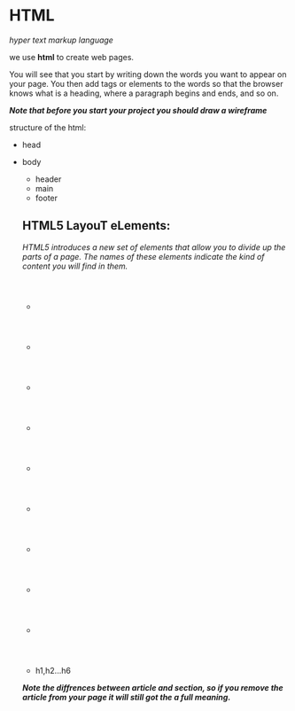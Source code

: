 
# HTML
*hyper text markup language*

we use **html** to 
create web pages. 

You will see that you start by writing down 
the words you want to appear 
on your page. You then add tags 
or elements to the words so 
that the browser knows what is 
a heading, where a paragraph 
begins and ends, and so on.


  ***Note that before you start your project you should draw a wireframe***

   structure of the html:

- head
- body
   - header
   - main   
   - footer

   ## HTML5 LayouT eLements:
   *HTML5 introduces a new set of elements that allow you to divide up the parts of a page. The names of these elements indicate the kind of content you will find in them.*

   - <header>
   - <footer>
   - <nav>
   - <article>
   - <section>
   - <aside>
   - <div>
   - <figure> 
   - <figcaption>
   - <hgroup> h1,h2...h6

   ***Note the diffrences between article and section, so if you remove the article from your page it will still got the a full meaning.***





